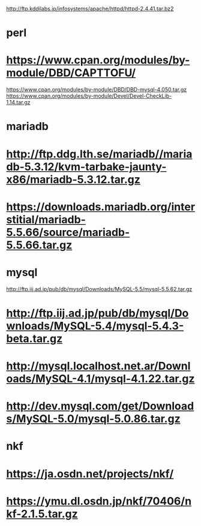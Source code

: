 http://ftp.kddilabs.jp/infosystems/apache/httpd/httpd-2.4.41.tar.bz2

# perl
# https://www.cpan.org/modules/by-module/DBD/CAPTTOFU/
https://www.cpan.org/modules/by-module/DBD/DBD-mysql-4.050.tar.gz
https://www.cpan.org/modules/by-module/Devel/Devel-CheckLib-1.14.tar.gz

# mariadb

# http://ftp.ddg.lth.se/mariadb//mariadb-5.3.12/kvm-tarbake-jaunty-x86/mariadb-5.3.12.tar.gz
# https://downloads.mariadb.org/interstitial/mariadb-5.5.66/source/mariadb-5.5.66.tar.gz

# mysql

http://ftp.iij.ad.jp/pub/db/mysql/Downloads/MySQL-5.5/mysql-5.5.62.tar.gz
# http://ftp.iij.ad.jp/pub/db/mysql/Downloads/MySQL-5.4/mysql-5.4.3-beta.tar.gz
# http://mysql.localhost.net.ar/Downloads/MySQL-4.1/mysql-4.1.22.tar.gz
# http://dev.mysql.com/get/Downloads/MySQL-5.0/mysql-5.0.86.tar.gz

# nkf
# https://ja.osdn.net/projects/nkf/
# https://ymu.dl.osdn.jp/nkf/70406/nkf-2.1.5.tar.gz

